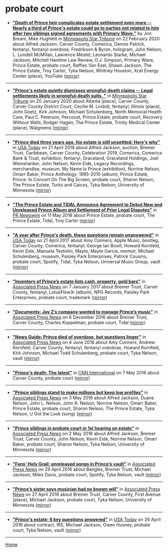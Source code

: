 # probate court

 - [**"Death of Prince heir complicates estate settlement even more -- Nearly a third of Prince's estate could go to parties not related to him after two siblings signed agreements with Primary Wave."**](http://www.startribune.com/untimely-death-of-prince-heir-complicates-estate-settlement-even-more/568089142/) by Jon Bream, Mike Hughlett in [Minneapolis Star Tribune](http://www.startribune.com/) on 22 February 2020 about Alfred Jackson, Carver County, Comerica, Dennis Patrick, fentanyl, fentanyl overdose, Fredrikson & Byron, hologram, John Nelson, L. Londell McMillan, Lawrence Mestel, Leonardo Starke, Michael Jackson, Mitchell Hamline Law Review, O.J. Simpson, Primary Wave, Prince Estate, probate court, Raffles Van Exel, Shawn Jackson, The Prince Estate, Troy Carter, Tyka Nelson, Whitney Houston, Xcel Energy Center (place), YouTube ([mirror](https://web.archive.org/web/*/http://www.startribune.com/untimely-death-of-prince-heir-complicates-estate-settlement-even-more/568089142/))

----

 - [**"Prince's estate quietly dismisses wrongful-death claims -- Legal settlements likely in wrongful-death suits. "**](http://www.startribune.com/prince-wrongful-death-claims-dismissed/567141982/) in [Minneapolis Star Tribune](http://www.startribune.com/) on 20 January 2020 about Atlanta (place), Carver County, Carver County District Court, Cecilie M. Loidolt, fentanyl, Illinois (place), John Goetz, Kirk Johnson, Michael Schulenberg, North Memorial Health Care, Paul C. Peterson, Percocet, Prince Estate, probate court, Recovery Without Walls, Rodger Hagen, The Prince Estate, Trinity Medical Center (place), Walgreens ([mirror](https://web.archive.org/web/*/http://www.startribune.com/prince-wrongful-death-claims-dismissed/567141982/))

----

 - [**"Prince died three years ago, his estate is still unsettled: Here's why"**](https://usatoday.com/story/life/2019/04/18/prince-died-3-years-ago-his-estate-still-unsettled-heres-why/3344038002/) in [USA Today](https://usatoday.com/) on 21 April 2019 about Alfred Jackson, auction, Bremer Trust, Caribbean, Carver County, Celebration 2019, Comerica, Comerica Bank & Trust, exhibition, fentanyl, Graceland, Graceland Holdings, Joel Weinshanker, John Nelson, Kevin Eide, Legacy Recordings, merchandise, museum, My Name Is Prince (exhibition), Norrine Nelson, Omarr Baker, Prince Anthology: 1995-2010 (album), Prince Estate, Prince: In Concert On The Big Screen, probate court, Sharon Nelson, The Prince Estate, Turks and Caicos, Tyka Nelson, University of Minnesota ([mirror](https://web.archive.org/web/*/https://usatoday.com/story/life/2019/04/18/prince-died-3-years-ago-his-estate-still-unsettled-heres-why/3344038002/))

----

 - [**"The Prince Estate and TIDAL Announce Agreement to Debut New and Unreleased Prince Album and Settlement of Prior Legal Disputes"**](https://www.prnewswire.com/news-releases/the-prince-estate-and-tidal-announce-agreement-to-debut-new-and-unreleased-prince-album-and-settlement-of-prior-legal-disputes-300647106.html) in [PR Newswire](https://www.prnewswire.com/) on 11 May 2018 about Prince Estate, probate court, The Prince Estate, Tidal, Troy Carter ([mirror](https://web.archive.org/web/*/https://www.prnewswire.com/news-releases/the-prince-estate-and-tidal-announce-agreement-to-debut-new-and-unreleased-prince-album-and-settlement-of-prior-legal-disputes-300647106.html))

----

 - [**"A year after Prince's death, these questions remain unanswered"**](https://usatoday.com/story/life/music/2017/04/20/death-prince-one-year-later-what-do-we-know/100180398/) in [USA Today](https://usatoday.com/) on 21 April 2017 about Amy Conners, Apple Music, bootleg, Carver County, Comerica, fentanyl, George Ian Boxill, Howard Kornfeld, Kevin Eide, Manuela Testolini, Mayte, Mayte Garcia, memoir, Michael Schulenberg, museum, Paisley Park Enterprises, Patrick Cousins, probate court, Spotify, Tidal, Tyka Nelson, Universal Music Group, vault ([mirror](https://web.archive.org/web/*/https://usatoday.com/story/life/music/2017/04/20/death-prince-one-year-later-what-do-we-know/100180398/))

----

 - [**"Inventory of Prince’s estate lists cash, property, gold bars"**](https://apnews.com/5ac8a5faa09440a4a8cc2cb43db35ee8) in [Associated Press News](https://apnews.com/) on 7 January 2017 about Bremer Trust, Carver County, fentanyl, LotusFlow3r (album), NPG Records, Paisley Park Enterprises, probate court, trademark ([mirror](https://web.archive.org/web/*/https://apnews.com/5ac8a5faa09440a4a8cc2cb43db35ee8))

----

 - [**"Documents: Jay Z’s company wanted to manage Prince’s music"**](https://apnews.com/20b81c0084f9422c9022841d87c0c4d8) in [Associated Press News](https://apnews.com/) on 6 December 2016 about Bremer Trust, Carver County, Charles Koppelman, probate court, Tidal ([mirror](https://web.archive.org/web/*/https://apnews.com/20b81c0084f9422c9022841d87c0c4d8))

----

 - [**"News Guide: Prince died of overdose, but questions linger"**](https://apnews.com/e31c398f2bc142d2ae9a05023cebbe7d) in [Associated Press News](https://apnews.com/) on 4 June 2016 about Amy Conners, Andrew Kornfeld, Carver County, fentanyl, fentanyl overdose, Howard Kornfeld, Kirk Johnson, Michael Todd Schulenberg, probate court, Tyka Nelson, vault ([mirror](https://web.archive.org/web/*/https://apnews.com/e31c398f2bc142d2ae9a05023cebbe7d))

----

 - [**"Prince's death: The latest"**](https://edition.cnn.com/2016/05/04/entertainment/prince-death-latest/index.html) in [CNN International](https://edition.cnn.com/) on 7 May 2016 about Carver County, probate court ([mirror](https://web.archive.org/web/*/https://edition.cnn.com/2016/05/04/entertainment/prince-death-latest/index.html))

----

 - [**"Prince siblings stand to make millions but keep low profiles"**](https://apnews.com/e1c3f1ca7f2e4a2a9baa312560ea6379) in [Associated Press News](https://apnews.com/) on 3 May 2016 about Alfred Jackson, Duane Nelson, John L. Nelson, John R. Nelson, Norrine Nelson, Omarr Baker, Prince Estate, probate court, Sharon Nelson, The Prince Estate, Tyka Nelson, U Got the Look (song) ([mirror](https://web.archive.org/web/*/https://apnews.com/e1c3f1ca7f2e4a2a9baa312560ea6379))

----

 - [**"Prince siblings in probate court in 1st hearing on estate"**](https://apnews.com/881e8ee95c4745da831b027fa9d9c93b) in [Associated Press News](https://apnews.com/) on 2 May 2016 about Alfred Jackson, Bremer Trust, Carver County, John Nelson, Kevin Eide, Norrine Nelson, Omarr Baker, probate court, Sharon Nelson, Tyka Nelson, University of Minnesota ([mirror](https://web.archive.org/web/*/https://apnews.com/881e8ee95c4745da831b027fa9d9c93b))

----

 - [**"Fans’ Holy Grail: unreleased songs in Prince’s vault"**](https://apnews.com/73b9ba74daa4423bb36ac62d4655a71b) in [Associated Press News](https://apnews.com/) on 29 April 2016 about Bangles, Bremer Trust, Michael Jackson, Miles Davis, probate court, Spotify, Tyka Nelson, vault ([mirror](https://web.archive.org/web/*/https://apnews.com/73b9ba74daa4423bb36ac62d4655a71b))

----

 - [**"Prince’s sister says musician had no known will"**](https://apnews.com/b7bcc90e42904f679c07158bf5e851a3) in [Associated Press News](https://apnews.com/) on 27 April 2016 about Bremer Trust, Carver County, First Avenue (place), Michael Jackson, probate court, Tyka Nelson, University of Minnesota ([mirror](https://web.archive.org/web/*/https://apnews.com/b7bcc90e42904f679c07158bf5e851a3))

----

 - [**"Prince's estate: 6 key questions answered"**](https://usatoday.com/story/life/music/2016/04/25/prince-dies-estate-six-key-questions/83504318/) in [USA Today](https://usatoday.com/) on 26 April 2016 about contract, IRS, Michael Jackson, Owen Husney, probate court, Tyka Nelson, vault ([mirror](https://web.archive.org/web/*/https://usatoday.com/story/life/music/2016/04/25/prince-dies-estate-six-key-questions/83504318/))

----

[Home](../)
